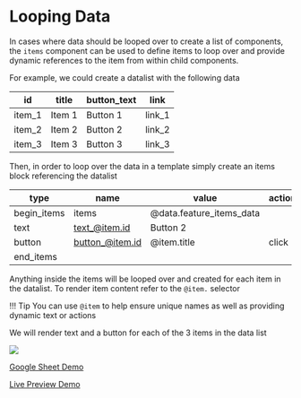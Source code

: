 # Looping Data

In cases where data should be looped over to create a list of components, the `items` component can be used to define items to loop over and provide dynamic references to the item from within child components.

For example, we could create a datalist with the following data

| id        | title     | button_text   | link      |		
| --------- |---------  |-------------- |---------  | 
| item_1	| Item 1	| Button 1	    | link_1    |
| item_2	| Item 2	| Button 2	    | link_2    |
| item_3	| Item 3	| Button 3	    | link_3    |

Then, in order to loop over the data in a template simply create an items block referencing the datalist

| type          | name              | value                     | action_list       |		
| ---------     |---------          |--------------             |---------          | 
| begin_items	| items	            | @data.feature_items_data	|                   |
| text	        | text_@item.id	    | Button 2	                |                   |
| button	    | button_@item.id	| @item.title               | click | go_to: @item.link    |
| end_items	    | 	                | 	                        |                   |

Anything inside the items will be looped over and created for each item in the datalist.
To render item content refer to the `@item.` selector

!!! Tip
    You can use `@item` to help ensure unique names as well as providing dynamic text or actions 

We will render text and a button for each of the 3 items in the data list

![](../_images/looping-data.png)

[Google Sheet Demo](https://docs.google.com/spreadsheets/d/1LnKtclWcnbFs8vQKSUVCFd50IG81iZChb3VgRujpOrg/edit#gid=1745157248)   

[Live Preview Demo](https://plh-teens-app1.web.app/template/feature_items)






